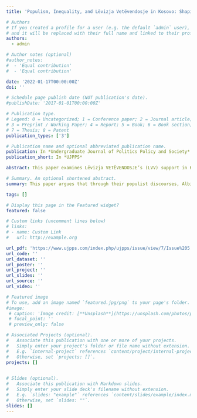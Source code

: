 ```yaml
---
title: 'Populism, Inequality, and Lëvizja Vetëvendosje in Kosovo: Shaping Society Through Populist Discourses'

# Authors
# If you created a profile for a user (e.g. the default `admin` user), write the username (folder name) here
# and it will be replaced with their full name and linked to their profile.
authors:
  - admin

# Author notes (optional)
#author_notes:
#  - 'Equal contribution'
#  - 'Equal contribution'

date: '2022-01-17T00:00:00Z'
doi: ''

# Schedule page publish date (NOT publication's date).
#publishDate: '2017-01-01T00:00:00Z'

# Publication type.
# Legend: 0 = Uncategorized; 1 = Conference paper; 2 = Journal article;
# 3 = Preprint / Working Paper; 4 = Report; 5 = Book; 6 = Book section;
# 7 = Thesis; 8 = Patent
publication_types: ['3']

# Publication name and optional abbreviated publication name.
publication: In *Undergraduate Journal of Politics Policy and Society*
publication_short: In *UJPPS*

abstract: This paper examines Lëvizja VETËVENDOSJE’s (LVV) support in Kosovo using a populist lens. Traditionally, scholars argue that support for LVV’s populist rhetoric is due to ethnic nationalist factors. An additional explanation for the LVV’s success is the inclusion of inequality in Kosovo in LVV’s populist discourses and their division of society. Once the LVV included Kosovo’s inequalities in their populist discourses they were able to achieve electoral success. The LVV and their leader Albin Kurti divide Kosovo’s society into three groups through their discourse. These groups include the pure Albanian Kosovars, the corrupt international and local Albanian elite, and the corrupt Serbian government. The corrupt international elite force the local elite to support a dialogue with Serbia, drawing the elite’s attention away from inequality in Kosovo. Through their populist discourses, Albin Kurti and the LVV attempts to reshape political rhetoric in Kosovo to focus on issues of inequality and corruption.

# Summary. An optional shortened abstract.
summary: This paper argues that through their populist discourses, Albin Kurti and the LVV are attempting to reshape political rhetoric in Kosovo to focus on issues of inequality and corruption.

tags: []

# Display this page in the Featured widget?
featured: false

# Custom links (uncomment lines below)
# links: 
# - name: Custom Link
#   url: http://example.org

url_pdf: 'https://www.ujpps.com/index.php/ujpps/issue/view/7/Issue%205'
url_code: ''
url_dataset: ''
url_poster: ''
url_project: ''
url_slides: ''
url_source: ''
url_video: ''

# Featured image
# To use, add an image named `featured.jpg/png` to your page's folder.
#image:
 # caption: 'Image credit: [**Unsplash**](https://unsplash.com/photos/pLCdAaMFLTE)'
 # focal_point: ''
 # preview_only: false

# Associated Projects (optional).
#   Associate this publication with one or more of your projects.
#   Simply enter your project's folder or file name without extension.
#   E.g. `internal-project` references `content/project/internal-project/index.md`.
#   Otherwise, set `projects: []`.
projects: []
  

# Slides (optional).
#   Associate this publication with Markdown slides.
#   Simply enter your slide deck's filename without extension.
#   E.g. `slides: "example"` references `content/slides/example/index.md`.
#   Otherwise, set `slides: ""`.
slides: []
---
```


